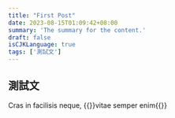 ```yaml
---
title: "First Post"
date: 2023-08-15T01:09:42+08:00
summary: 'The summary for the content.'
draft: false
isCJKLanguage: true
tags: ['測試文']
---
```


## 測試文
Cras in facilisis neque, {{<inlinespoiler >}}vitae semper enim{{</inlinespoiler >}}
